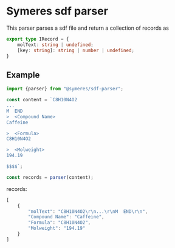 ﻿# Symeres sdf parser

This parser parses a sdf file and return a collection of records as

```typescript
export type IRecord = {
    molText: string | undefined;
    [key: string]: string | number | undefined;
}
```

## Example
```typescript
import {parser} from "@symeres/sdf-parser";

const content = `C8H10N4O2
...
M  END
>  <Compound Name>
Caffeine

>  <Formula>
C8H10N4O2

>  <Molweight>
194.19

$$$$`;

const records = parser(content);

```
records:
```typescript
[
    {
        "molText": "C8H10N4O2\r\n...\r\nM  END\r\n",
        "Compound Name": "Caffeine",
        "Formula": "C8H10N4O2",
        "Molweight": "194.19"
    }
]
```

